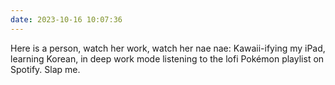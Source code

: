 ```yaml
---
date: 2023-10-16 10:07:36
---
```

Here is a person, watch her work, watch her nae nae: Kawaii-ifying my iPad, learning Korean, in deep work mode listening to the lofi Pokémon playlist on Spotify. Slap me. 
